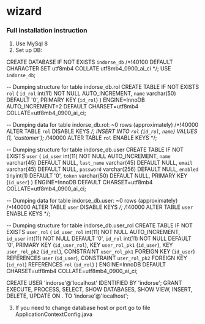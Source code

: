 # wizard

<h3>Full installation instruction</h3>

1. Use MySql 8
2. Set up DB:

CREATE DATABASE IF NOT EXISTS `indorse_db` /*!40100 DEFAULT CHARACTER SET utf8mb4 COLLATE utf8mb4_0900_ai_ci */;
USE `indorse_db`;

-- Dumping structure for table indorse_db.rol
CREATE TABLE IF NOT EXISTS `rol` (
  `id_rol` int(11) NOT NULL AUTO_INCREMENT,
  `name` varchar(50) DEFAULT '0',
  PRIMARY KEY (`id_rol`)
) ENGINE=InnoDB AUTO_INCREMENT=2 DEFAULT CHARSET=utf8mb4 COLLATE=utf8mb4_0900_ai_ci;

-- Dumping data for table indorse_db.rol: ~0 rows (approximately)
/*!40000 ALTER TABLE `rol` DISABLE KEYS */;
INSERT INTO `rol` (`id_rol`, `name`) VALUES
	(1, 'customer');
/*!40000 ALTER TABLE `rol` ENABLE KEYS */;

-- Dumping structure for table indorse_db.user
CREATE TABLE IF NOT EXISTS `user` (
  `id_user` int(11) NOT NULL AUTO_INCREMENT,
  `name` varchar(45) DEFAULT NULL,
  `last_name` varchar(45) DEFAULT NULL,
  `email` varchar(45) DEFAULT NULL,
  `password` varchar(256) DEFAULT NULL,
  `enabled` tinyint(1) DEFAULT '0',
  `token` varchar(50) DEFAULT NULL,
  PRIMARY KEY (`id_user`)
) ENGINE=InnoDB DEFAULT CHARSET=utf8mb4 COLLATE=utf8mb4_0900_ai_ci;

-- Dumping data for table indorse_db.user: ~0 rows (approximately)
/*!40000 ALTER TABLE `user` DISABLE KEYS */;
/*!40000 ALTER TABLE `user` ENABLE KEYS */;

-- Dumping structure for table indorse_db.user_rol
CREATE TABLE IF NOT EXISTS `user_rol` (
  `id_user_rol` int(11) NOT NULL AUTO_INCREMENT,
  `id_user` int(11) NOT NULL DEFAULT '0',
  `id_rol` int(11) NOT NULL DEFAULT '0',
  PRIMARY KEY (`id_user_rol`),
  KEY `user_rol_pk1` (`id_user`),
  KEY `user_rol_pk2` (`id_rol`),
  CONSTRAINT `user_rol_pk1` FOREIGN KEY (`id_user`) REFERENCES `user` (`id_user`),
  CONSTRAINT `user_rol_pk2` FOREIGN KEY (`id_rol`) REFERENCES `rol` (`id_rol`)
) ENGINE=InnoDB DEFAULT CHARSET=utf8mb4 COLLATE=utf8mb4_0900_ai_ci;

CREATE USER 'indorse'@'localhost' IDENTIFIED BY 'indorse';
GRANT EXECUTE, PROCESS, SELECT, SHOW DATABASES, SHOW VIEW, INSERT, DELETE, UPDATE  ON *.* TO 'indorse'@'localhost';

3. If you need to change database host or port go to file ApplicationContextConfig.java 




